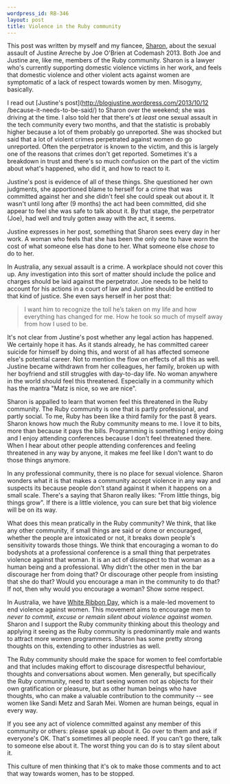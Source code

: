 ```yaml
--- 
wordpress_id: RB-346
layout: post
title: Violence in the Ruby community
---
```


This post was written by myself and my fiancee,
[Sharon](https://twitter.com/smly_law), about the sexual assault of Justine
Arreche by Joe O'Brien at Codemash 2013. Both Joe and Justine are, like me,
members of the Ruby community. Sharon is a lawyer who's currently supporting
domestic violence victims in her work, and feels that domestic violence and
other violent acts against women are symptomatic of a lack of respect towards
women by men. Misogyny, basically.

I read out [Justine's post](http://blogjustine.wordpress.com/2013/10/12
/because-it-needs-to-be-said/) to Sharon over the weekend; she was driving at
the time. I also told her that there's *at least* one sexual assault in the
tech community every two months, and that the statistic is probably higher
because a lot of them probably go unreported. She was shocked but said that a
lot of violent crimes perpetrated against women do go unreported. Often the
perpetrator is known to the victim, and this is largely one of the reasons
that crimes don't get reported. Sometimes it's a breakdown in trust and
there's so much confusion on the part of the victim about what's happened, who
did it, and how to react to it.

Justine's post is evidence of all of these things. She questioned her own
judgments, she apportioned blame to herself for a crime that was committed
against her and she didn't feel she could speak out about it. It wasn't until
long after (9 months) the act had been committed, did she appear to feel she
was safe to talk about it. By that stage, the perpetrator (Joe), had well and
truly gotten away with the act, it seems.

Justine expresses in her post, something that Sharon sees every day in her
work. A woman who feels that she has been the only one to have worn the cost
of what someone else has done to her. What someone else *chose* to do to her.

In Australia, any sexual assault is a crime. A workplace should not cover this
up. Any investigation into this sort of matter should include the police and
charges should be laid against the perpetrator. Joe needs to be held to
account for his actions in a court of law and Justine should be entitled to
that kind of justice. She even says herself in her post that:

>  I want him to recognize the toll he’s taken on my life and how everything
>  has changed for me. How he took so much of myself away from how I used to
>  be.

It's not clear from Justine's post whether any legal action has happened. We
certainly hope it has. As it stands already, he has committed career suicide
for himself by doing this, and worst of all has affected someone else's
potential career. Not to mention the flow on effects of all this as well.
Justine became withdrawn from her colleagues, her family, broken up with her
boyfriend and still struggles with day-to-day life. No woman anywhere in the
world should feel this threatened. Especially in a community which has the
mantra "Matz is nice, so we are nice".

Sharon is appalled to learn that women feel this threatened in the Ruby
community. The Ruby community is one that is partly professional, and partly
social. To me, Ruby has been like a third family for the past 8 years. Sharon
knows how much the Ruby community means to me. I love it to bits, more than
because it pays the bills. Programming is something I enjoy doing and I enjoy
attending conferences because I don't feel threatened there. When I hear about
other people attending conferences and feeling threatened in any way by
anyone, it makes me feel like I don't want to do those things anymore.

In any professional community, there is no place for sexual violence. Sharon
wonders what it is that makes a community accept violence in any way and
suspects its because people don't stand against it when it happens on a small
scale. There's a saying that Sharon really likes: "From little things, big
things grow". If there is a little violence, you can sure bet that big
violence will be on its way.

What does this mean pratically in the Ruby community? We think, that like any
other community, if small things are said or done or encouraged, whether the
people are intoxicated or not, it breaks down people's sensitivity towards
those things. We think that encouraging a woman to do bodyshots at a
professional conference is a small thing that perpetrates violence against
that woman. It is an act of disrespect to that woman as a human being and a
professional. Why didn't the other men in the bar discourage her from doing
that? Or discourage other people from insisting that she do that? Would you
encourage a man in the community to do that? If not, then why would you
encourage a woman? Show some respect.

In Australia, we have [White Ribbon Day](http://www.whiteribbon.org.au/),
which is a male-led movement to end violence against women. This movement aims
to encourage men to *never to commit, excuse or remain silent about violence
against women.* Sharon and I support the Ruby community thinking about this
theology and applying it seeing as the Ruby community is predominantly male
and wants to attract more women programmers. Sharon has some pretty strong
thoughts on this, extending to other industries as well.

The Ruby community should make the space for women to feel comfortable and
that includes making effort to discourage disrespectful behaviour, thoughts
and conversations about women. Men generally, but specifically the Ruby
community, need to start seeing women not as objects for their own
gratification or pleasure, but as other human beings who have thoughts, who
can make a valuable contribution to the community -- see women like Sandi Metz
and Sarah Mei. Women are human beings, equal in every way.

If you see any act of violence committed against any member of this community
or others: please speak up about it. Go over to them and ask if everyone's OK.
That's sometimes all people need. If you can't go there, talk to someone else
about it. The worst thing you can do is to stay silent about it.

This culture of men thinking that it's ok to make those comments and to act
that way towards women, has to be stopped.

